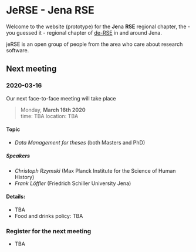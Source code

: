 # JeRSE - Jena RSE

Welcome to the website (prototype) for the **Je**na **RSE** regional chapter, the - you guessed it - regional chapter of [de-RSE](https://de-rse.org) in and around Jena.

jeRSE is an open group of people from the area who care about research software.

## Next meeting

### 2020-03-16

Our next face-to-face meeting will take place

> Monday, **March 16th 2020**  
> time: TBA
> location: TBA

#### Topic

- *Data Management for theses* (both Masters and PhD)

##### Speakers

- *Christoph Rzymski* (Max Planck Institute for the Science of Human History)
- *Frank Löffler* (Friedrich Schiller University Jena)

#### Details: 

- TBA
- Food and drinks policy: TBA

### Register for the next meeting

- TBA
